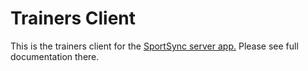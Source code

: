 # Trainers Client

This is the trainers client for the [SportSync server app.](https://github.com/AshenPumpkin/SportSyncServer) Please see full documentation there. 

